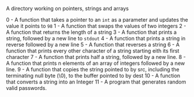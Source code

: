A directory working on pointers, strings and arrays

0 - A function that takes a pointer to an ``int`` as a parameter and updates the value it points to ``98``
1 - A function that swaps the values of two integers
2 - A function that returns the length of a string
3 - A function that prints a string, followed by a new line to ``stdout``
4 - A function that prints a string in reverse followed by a new line
5 - A function that reverses a string
6 - A function that prints every other character of a string starting eith its first character
7 - A function that prints half a string, followed by a new line.
8 - A function that prints n elements of an array of integers followed by a new line.
9 - A function that copies the string pointed to by src, including the terminating null byte (\0), to the buffer pointed to by dest
10 - A function that converts a string into an Integer
11 - A program that generates random valid passwords.
